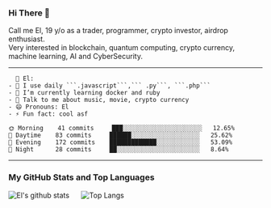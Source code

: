### Hi There 🦖
Call me El, 19 y/o as a trader, programmer, crypto investor, airdrop enthusiast. <br>
Very interested in blockchain, quantum computing, crypto currency, machine learning, AI and CyberSecurity.
</p>

<hr>

```
  🤵 El:
- 🤔 I use daily ```.javascript```,``` .py```, ```.php```
- 🌱 I’m currently learning docker and ruby
- 💬 Talk to me about music, movie, crypto currency
- 😄 Pronouns: El
- ⚡ Fun fact: cool asf

```
```text
🌞 Morning    41 commits     ███░░░░░░░░░░░░░░░░░░░░░░   12.65% 
🌆 Daytime    83 commits     ██████░░░░░░░░░░░░░░░░░░░   25.62% 
🌃 Evening    172 commits    █████████████░░░░░░░░░░░░   53.09% 
🌙 Night      28 commits     ██░░░░░░░░░░░░░░░░░░░░░░░   8.64%

```

<hr>


### My GitHub Stats and Top Languages
![El's github stats](https://github-readme-stats.vercel.app/api?username=otosakael&show_icons=true&theme=tokyonight)&nbsp;&nbsp;&nbsp;&nbsp;&nbsp;
![Top Langs](https://github-readme-stats.vercel.app/api/top-langs/?username=otosakael&layout=donut&theme=tokyonight&show_icons=true)



